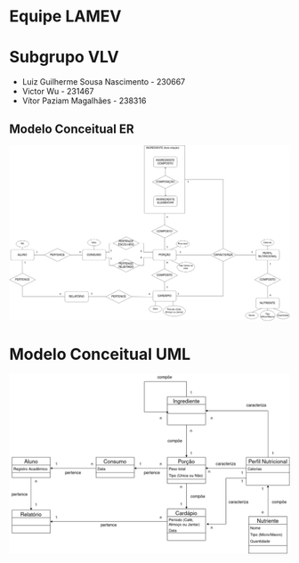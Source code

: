 # Equipe LAMEV

# Subgrupo VLV
* Luiz Guilherme Sousa Nascimento - 230667
* Victor Wu - 231467
* Vítor Paziam Magalhães - 238316

## Modelo Conceitual ER

<img src="images/ER-lab02.png" width="1000px" height="auto">

# Modelo Conceitual UML

<img src="images/UML-lab02.png" width="1000px" height="auto">
